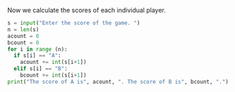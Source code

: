 Now we calculate the scores of each individual player.
```py
s = input("Enter the score of the game. ")
n = len(s)
acount = 0
bcount = 0
for i in range (n):
  if s[i] == "A":
    acount += int(s[i+1])
  elif s[i] == "B":
    bcount += int(s[i+1])
print("The score of A is", acount, ". The score of B is", bcount, ".")
```